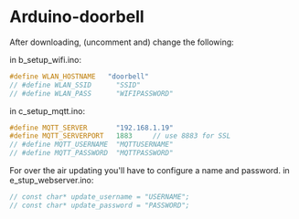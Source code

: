 # Arduino-doorbell
After downloading, (uncomment and) change the following:

in b_setup_wifi.ino:
```cpp
#define WLAN_HOSTNAME   "doorbell"
// #define WLAN_SSID      "SSID"
// #define WLAN_PASS      "WIFIPASSWORD"
```
in c_setup_mqtt.ino:
```cpp
#define MQTT_SERVER       "192.168.1.19"
#define MQTT_SERVERPORT   1883     // use 8883 for SSL
// #define MQTT_USERNAME  "MQTTUSERNAME"
// #define MQTT_PASSWORD  "MQTTPASSWORD"
```

For over the air updating you'll have to configure a name and password.
in e_stup_webserver.ino:
```cpp
// const char* update_username = "USERNAME";
// const char* update_password = "PASSWORD";
```